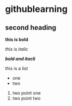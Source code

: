 # githublearning
## second heading
**this is bold**

*this is italic*

***bold and itacli***

this is a list
  - one
  - two
   1. two point one
   2. two point two
